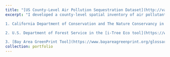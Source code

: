 ```yaml
---
title: "[US County-Level Air Pollution Sequestration Dataset](http://varshg.com/county/County.html)"
excerpt: "I developed a county-level spatial inventory of air pollutant sequestration by grassland and shrubland vegetation in the US. The dataset was developing using the [daily leaf area index of vegetation classes](https://daac.ornl.gov/cgi-bin/dsviewer.pl?ds_id=1210), the National Land Cover dataset and the [i-Tree Eco model](http://www.itreetools.org/). The dataset developed in this work is currently used by 

1. California Department of Conservation and The Nature Conservancy in the [TerraCount tool](https://maps.conservation.ca.gov/terracount/) for land use planning. 

2. U.S. Department of Forest Service in the [i-Tree Eco tool](https://www.itreetools.org/support/resources-overview/i-tree-methods-and-files/i-tree-eco-resources)

3. [Bay Area GreenPrint Tool](https://www.bayareagreenprint.org/glossary/)"
collection: portfolio
---
```



